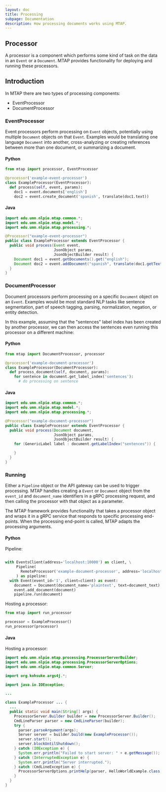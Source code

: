 ```yaml
---
layout: doc
title: Processing
subpage: Documentation
description: How processing documents works using MTAP.
---
```


## Processor

A processor is a component which performs some kind of task on the data in an
 ``Event`` or a ``Document``. MTAP provides functionality for deploying and
 running these processors.

## Introduction

In MTAP there are two types of processing components:

- EventProcessor
- DocumentProcessor

### EventProcessor

Event processors perform processing on ``Event`` objects, potentially using
multiple ``Document`` objects on that ``Event``. Examples would be translating
one language ``Document`` into another, cross-analyzing or creating references
between more than one document, or summarizing a document.

#### Python

```python
from mtap import processor, EventProcessor

@processor('example-event-processor')
class ExampleProcessor(EventProcessor):
  def process(self, event, params):
    doc1 = event.documents['english']
    doc2 = event.create_document('spanish', translate(doc1.text))
```

#### Java

```java
import edu.umn.nlpie.mtap.common.*;
import edu.umn.nlpie.mtap.model.*;
import edu.umn.nlpie.mtap.processing.*;

@Processor("example-event-processor")
public class ExampleProcessor extends EventProcessor {
  public void process(Event event,
                      JsonObject params,
                      JsonObjectBuilder result) {
    Document doc1 = event.getDocuments().get("english");
    Document doc2 = event.addDocument("spanish", translate(doc1.getText()));
  }
}
```

### DocumentProcessor

Document processors perform processing on a specific ``Document`` object on an
``Event``. Examples would be most standard NLP tasks like sentence segmentation,
part of speech tagging, parsing, normalization, negation, or entity detection.

In this example, assuming that the "sentences" label index has been created by
another processor, we can then access the sentences even running this processor
on a different machine:

#### Python

```python
from mtap import DocumentProcessor, processor

@processor('example-document-processor')
class ExampleProcessor(DocumentProcessor):
  def process_document(self, document, params):
    for sentence in document.get_label_index('sentences'):
      # do processing on sentence
```

#### Java

```java
import edu.umn.nlpie.mtap.common.*;
import edu.umn.nlpie.mtap.model.*;
import edu.umn.nlpie.mtap.processing.*;

@Processor("example-document-processor")
public class ExampleProcessor extends EventProcessor {
  public void process(Document document,
                      JsonObject params,
                      JsonObjectBuilder result) {
    for (GenericLabel label : document.getLabelIndex("sentences")) {

    }
  }
}
```

### Running

Either a ``Pipeline`` object or the API gateway can be used to trigger
processing. MTAP handles creating a ``Event`` or ``Document`` object
from the ``event_id`` and ``document_name`` identifiers in a gRPC processing
request, and then calling the processor with that object as a parameter.

The MTAP framework provides functionality that takes a processor object and
wraps it in a gRPC service that responds to specific processing end-points.
When the processing end-point is called, MTAP adapts the processing
arguments.

#### Python
Pipeline:
```python

with EventsClient(address='localhost:10000') as client, \
     Pipeline(
       RemoteProcessor('example-document-processor', address='localhost:10001')
     ) as pipeline:
  with Event(event_id='1', client=client) as event:
    document = Document(document_name='plaintext', text=document_text)
    event.add_document(document)
    pipeline.run(document)
```

Hosting a processor:
```python
from mtap import run_processor

processor = ExampleProcessor()
run_processor(processor)
```

#### Java
Hosting a processor:
```java
import edu.umn.nlpie.mtap.processing.ProcessorServerBuilder;
import edu.umn.nlpie.mtap.processing.ProcessorServerOptions;
import edu.umn.nlpie.mtap.common.Server;

import org.kohsuke.args4j.*;

import java.io.IOException;

...

class ExampleProcessor ... {
  ...
  public static void main(String[] args) {
    ProcessorServer.Builder builder = new ProcessorServer.Builder();
    CmdLineParser parser = new CmdLineParser(builder);
    try {
      parser.parseArgument(args);
      Server server = builder.build(new ExampleProcessor());
      server.start();
      server.blockUntilShutdown();
    } catch (IOException e) {
      System.err.println("Failed to start server: " + e.getMessage());
    } catch (InterruptedException e) {
      System.err.println("Server interrupted.");
    } catch (CmdLineException e) {
      ProcessorServerOptions.printHelp(parser, HelloWorldExample.class, e, null);
    }
  }
}

```
